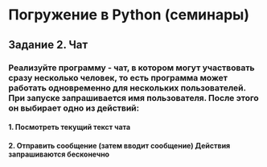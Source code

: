 # Погружение в Python (семинары)

## Задание 2. Чат
### Реализуйте программу - чат, в котором могут участвовать сразу несколько человек, то есть программа может работать одновременно для нескольких пользователей. При запуске запрашивается имя пользователя. После этого он выбирает одно из действий:
#### 1. Посмотреть текущий текст чата
#### 2. Отправить сообщение (затем вводит сообщение) Действия запрашиваются бесконечно


